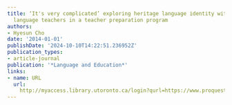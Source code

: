 ```yaml
---
title: ‘It's very complicated’ exploring heritage language identity with heritage
  language teachers in a teacher preparation program
authors:
- Hyesun Cho
date: '2014-01-01'
publishDate: '2024-10-10T14:22:51.236952Z'
publication_types:
- article-journal
publication: '*Language and Education*'
links:
- name: URL
  url: 
    http://myaccess.library.utoronto.ca/login?qurl=https://www.proquest.com/docview/1518031367?accountid=14771&bdid=38384&_bd=A8wdw3GlHN14GuU6VQCgwmh6Xws%3D
---
```

